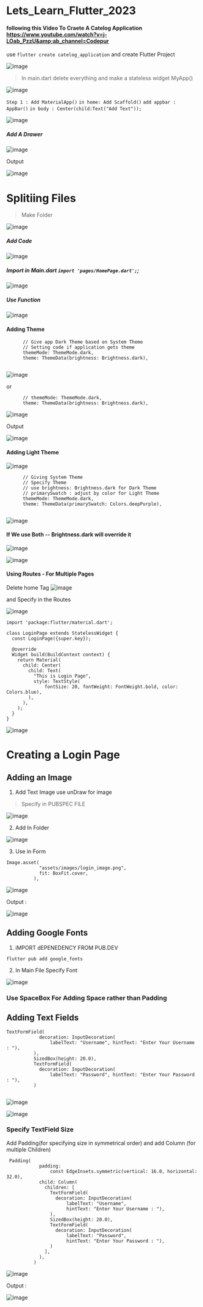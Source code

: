 # Lets_Learn_Flutter_2023
#### following this Video To Craete A Catelog Application https://www.youtube.com/watch?v=j-LOab_PzzU&amp;ab_channel=Codepur

use `flutter create catelog_application` and create Flutter Project

![image](https://user-images.githubusercontent.com/88712571/222898631-ffa1ea5b-a5c8-488c-bd7b-21e9cba0f6f9.png)

> In main.dart delete everything and make a stateless widget MyApp()

![image](https://user-images.githubusercontent.com/88712571/222899378-436d63b7-e842-4c95-b8c6-e9f9cbe5555b.png)

` Step 1 : Add MaterialApp() `
` in home: Add Scaffold() `
` add appbar : AppBar() `
` in body : Center(child:Text("Add Text")); `

![image](https://user-images.githubusercontent.com/88712571/222900065-252320ba-dfbb-4fab-a3a3-d3e58b9fd29a.png)

##### Add A Drawer 

![image](https://user-images.githubusercontent.com/88712571/222900503-64ddb520-b8ca-42a8-8a39-c409d70e3563.png)

Output

![image](https://user-images.githubusercontent.com/88712571/222900514-a515a38f-08df-4cdc-a934-a9fed93ca76c.png)

# Splitiing Files

> Make Folder

![image](https://user-images.githubusercontent.com/88712571/222901152-6118cdde-6174-40f9-9625-969f0f09bc9d.png)

##### Add Code

![image](https://user-images.githubusercontent.com/88712571/222901186-6be064ee-8be4-4b6e-bb49-533d465b0339.png)

##### Import in Main.dart `import 'pages/HomePage.dart';`;

![image](https://user-images.githubusercontent.com/88712571/222901217-72c4ec93-0b05-47c0-8a5d-d48c505747aa.png)

##### Use Function

![image](https://user-images.githubusercontent.com/88712571/222901252-30c2e887-9e1a-4bec-b562-859e22d4a52e.png)


#### Adding Theme

```
      // Give app Dark Theme based on System Theme
      // Setting code if application gets theme
      themeMode: ThemeMode.dark,
      theme: ThemeData(brightness: Brightness.dark),
      
```


![image](https://user-images.githubusercontent.com/88712571/222904475-8220870d-2980-4e7a-ac95-8444cd94ea50.png)

or

```
      // themeMode: ThemeMode.dark,
      theme: ThemeData(brightness: Brightness.dark),
```

![image](https://user-images.githubusercontent.com/88712571/222905840-7cb34c0e-ff63-481f-a467-b339c55a1d84.png)



Output

![image](https://user-images.githubusercontent.com/88712571/222904063-542c20c7-11c7-4b8b-a30d-f7e2fb6cd823.png)

  
#### Adding Light Theme

![image](https://user-images.githubusercontent.com/88712571/222904548-8a94f096-79e7-4e89-995c-a0fd66639c25.png)


```
      // Giving System Theme
      // Specify Theme
      // use brightness: Brightness.dark for Dark Theme
      // primarySwatch : adjust by color for Light Theme
      themeMode: ThemeMode.dark,
      theme: ThemeData(primarySwatch: Colors.deepPurple),
      
``` 

![image](https://user-images.githubusercontent.com/88712571/222904135-3fd39997-a5f2-46fa-988b-020320f1d83b.png)

#### If We use Both -- Brightness.dark will override it

![image](https://user-images.githubusercontent.com/88712571/222904688-b0752cc8-c3d0-4f86-902c-0ce4673445be.png)

![image](https://user-images.githubusercontent.com/88712571/222904706-c48f1418-70e9-49a0-b88d-dbded87afea5.png)

#### Using Routes - For Multiple Pages

Delete home Tag
![image](https://user-images.githubusercontent.com/88712571/222905537-0b3c4051-2e25-4804-a042-d84d0431ddba.png)

and Specify in the Routes

![image](https://user-images.githubusercontent.com/88712571/222908009-d0296d25-6777-4fcc-86a1-cb7b807f0f78.png)

```
import 'package:flutter/material.dart';

class LoginPage extends StatelessWidget {
  const LoginPage({super.key});

  @override
  Widget build(BuildContext context) {
    return Material(
      child: Center(
        child: Text(
          "This is Login Page",
          style: TextStyle(
              fontSize: 20, fontWeight: FontWeight.bold, color: Colors.blue),
        ),
      ),
    );
  }
}

```
![image](https://user-images.githubusercontent.com/88712571/222908026-fcdcf8f3-23cf-414e-bff6-a5985608ce72.png)


# Creating a Login Page

## Adding an Image

1. Add Text Image use unDraw for image

> Specify in PUBSPEC FILE

![image](https://user-images.githubusercontent.com/88712571/222976549-d0cab7a9-f5a8-4fa7-b3a0-cdad42012862.png)

2. Add In Folder

![image](https://user-images.githubusercontent.com/88712571/222976571-b1decca5-82cb-4beb-aa64-ba759de2ccce.png)

3. Use in Form

```
Image.asset(
            "assets/images/login_image.png",
            fit: BoxFit.cover,
          ),
```

![image](https://user-images.githubusercontent.com/88712571/222976601-80e6fc92-4f24-42df-a63d-f6bdb69300bb.png)


Output :

![image](https://user-images.githubusercontent.com/88712571/222976667-30c98633-e956-4f95-87a8-641695bbf71f.png)

## Adding Google Fonts

1. iMPORT dEPENEDENCY FROM PUB.DEV

`flutter pub add google_fonts`

2. In Main File Specify Font

![image](https://user-images.githubusercontent.com/88712571/222976802-fec17a13-36cf-4904-a9e6-5f66986f027c.png)

### Use SpaceBox For Adding Space rather than Padding

## Adding Text Fields
```
TextFormField(
            decoration: InputDecoration(
                labelText: "Username", hintText: "Enter Your Username : "),
          ),
          SizedBox(height: 20.0),
          TextFormField(
            decoration: InputDecoration(
                labelText: "Password", hintText: "Enter Your Password : "),
          )
          
```

![image](https://user-images.githubusercontent.com/88712571/222977158-3a1baecc-7795-41fd-a36a-08b815e23596.png)


![image](https://user-images.githubusercontent.com/88712571/222977127-e0367b06-6bcf-4721-8064-8ac2c3c061a0.png)

### Specify TextField Size

Add Padding(for specifying size in symmetrical order) and add Column (for multiple Children)

```
 Padding(
            padding:
                const EdgeInsets.symmetric(vertical: 16.0, horizontal: 32.0),
            child: Column(
              children: [
                TextFormField(
                  decoration: InputDecoration(
                      labelText: "Username",
                      hintText: "Enter Your Username : "),
                ),
                SizedBox(height: 20.0),
                TextFormField(
                  decoration: InputDecoration(
                      labelText: "Password",
                      hintText: "Enter Your Password : "),
                )
              ],
            ),
          )
```

![image](https://user-images.githubusercontent.com/88712571/222977461-22df26b1-d146-4ca5-903f-03e2897df9ed.png)

Output :

![image](https://user-images.githubusercontent.com/88712571/222977542-645d2bde-6347-4ae5-9d0e-4d9f66c790a8.png)

